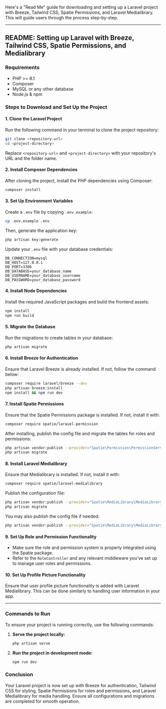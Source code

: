 Here's a "Read Me" guide for downloading and setting up a Laravel project with Breeze, Tailwind CSS, Spatie Permissions, and Laravel Medialibrary. This will guide users through the process step-by-step.

---

## README: Setting up Laravel with Breeze, Tailwind CSS, Spatie Permissions, and Medialibrary

### Requirements
- PHP >= 8.1
- Composer
- MySQL or any other database
- Node.js & npm

### Steps to Download and Set Up the Project

#### 1. Clone the Laravel Project
Run the following command in your terminal to clone the project repository:

```bash
git clone <repository-url>
cd <project-directory>
```

Replace `<repository-url>` and `<project-directory>` with your repository's URL and the folder name.

#### 2. Install Composer Dependencies
After cloning the project, install the PHP dependencies using Composer:

```bash
composer install
```

#### 3. Set Up Environment Variables
Create a `.env` file by copying `.env.example`:

```bash
cp .env.example .env
```

Then, generate the application key:

```bash
php artisan key:generate
```

Update your `.env` file with your database credentials:

```dotenv
DB_CONNECTION=mysql
DB_HOST=127.0.0.1
DB_PORT=3306
DB_DATABASE=your_database_name
DB_USERNAME=your_database_username
DB_PASSWORD=your_database_password
```

#### 4. Install Node Dependencies
Install the required JavaScript packages and build the frontend assets:

```bash
npm install
npm run build
```

#### 5. Migrate the Database
Run the migrations to create tables in your database:

```bash
php artisan migrate
```

#### 6. Install Breeze for Authentication
Ensure that Laravel Breeze is already installed. If not, follow the command below:

```bash
composer require laravel/breeze --dev
php artisan breeze:install
npm install && npm run dev
```

#### 7. Install Spatie Permissions
Ensure that the Spatie Permissions package is installed. If not, install it with:

```bash
composer require spatie/laravel-permission
```

After installing, publish the config file and migrate the tables for roles and permissions:

```bash
php artisan vendor:publish --provider="Spatie\Permission\PermissionServiceProvider"
php artisan migrate
```

#### 8. Install Laravel Medialibrary
Ensure that Medialibrary is installed. If not, install it with:

```bash
composer require spatie/laravel-medialibrary
```

Publish the configuration file:

```bash
php artisan vendor:publish --provider="Spatie\MediaLibrary\MediaLibraryServiceProvider" --tag="migrations"
php artisan migrate
```

You may also publish the config file if needed:

```bash
php artisan vendor:publish --provider="Spatie\MediaLibrary\MediaLibraryServiceProvider" --tag="config"
```

#### 9. Set Up Role and Permission Functionality
- Make sure the role and permission system is properly integrated using the Spatie package.
- Refer to the `RoleController` and any relevant middleware you've set up to manage user roles and permissions.

#### 10. Set Up Profile Picture Functionality
Ensure that user profile picture functionality is added with Laravel Medialibrary. This can be done similarly to handling user information in your app.

---

### Commands to Run
To ensure your project is running correctly, use the following commands:

1. **Serve the project locally:**
   ```bash
   php artisan serve
   ```

2. **Run the project in development mode:**
   ```bash
   npm run dev
   ```

### Conclusion
Your Laravel project is now set up with Breeze for authentication, Tailwind CSS for styling, Spatie Permissions for roles and permissions, and Laravel Medialibrary for media handling. Ensure all configurations and migrations are completed for smooth operation.


